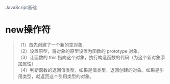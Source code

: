 <font color=#4E5969>JavaScript基础</font>
# new操作符

>（1）首先创建了一个新的空对象.  
（2）设置原型，将对象的原型设置为函数的 prototype 对象。  
（3）让函数的 this 指向这个对象，执行构造函数的代码（为这个新对象添加属性）.  
（4）判断函数的返回值类型，如果是值类型，返回创建的对象。如果是引用类型，就返回这个引用类型的对象。